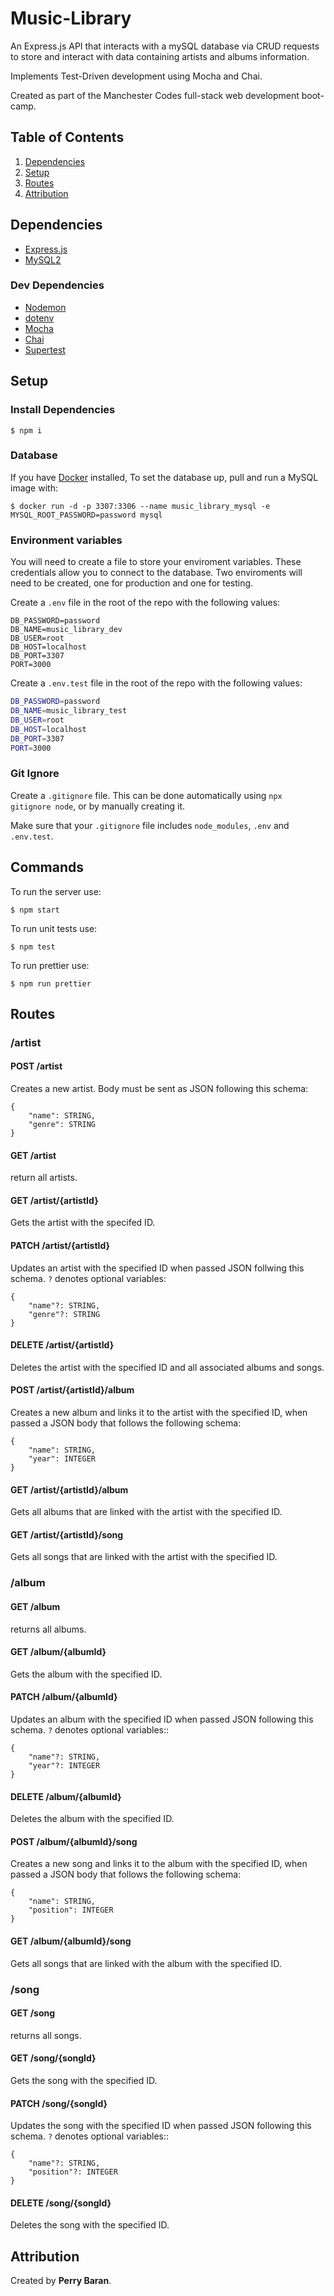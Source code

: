 # Music-Library

An Express.js API that interacts with a mySQL database via CRUD requests to store and interact with data containing artists and albums information.

Implements Test-Driven development using Mocha and Chai.

Created as part of the Manchester Codes full-stack web development boot-camp.

## Table of Contents

1. [Dependencies](#dependencies)
2. [Setup](#setup)
3. [Routes](#routes)
4. [Attribution](#attribution)

## Dependencies

- [Express.js](https://expressjs.com/)
- [MySQL2](https://www.npmjs.com/package/mysql2)

### Dev Dependencies

- [Nodemon](https://www.npmjs.com/package/nodemon)
- [dotenv](https://www.npmjs.com/package/dotenv)
- [Mocha](https://www.npmjs.com/package/mocha)
- [Chai](https://www.npmjs.com/package/chai)
- [Supertest](https://www.npmjs.com/package/supertest)

## Setup

### Install Dependencies

```
$ npm i
```

### Database

If you have [Docker](https://docs.docker.com/) installed, To set the database up, pull and run a MySQL image with:

```
$ docker run -d -p 3307:3306 --name music_library_mysql -e MYSQL_ROOT_PASSWORD=password mysql
```

### Environment variables

You will need to create a file to store your enviroment variables. These credentials allow you to connect to the database. Two enviroments will need to be created, one for production and one for testing.

Create a `.env` file in the root of the repo with the following values:

```
DB_PASSWORD=password
DB_NAME=music_library_dev
DB_USER=root
DB_HOST=localhost
DB_PORT=3307
PORT=3000
```

Create a `.env.test` file in the root of the repo with the following values:

```bash
DB_PASSWORD=password
DB_NAME=music_library_test
DB_USER=root
DB_HOST=localhost
DB_PORT=3307
PORT=3000
```

### Git Ignore

Create a `.gitignore` file. This can be done automatically using `npx gitignore node`, or by manually creating it.

Make sure that your `.gitignore` file includes `node_modules`, `.env` and `.env.test`.

## Commands

To run the server use:

```
$ npm start
```

To run unit tests use:

```
$ npm test
```

To run prettier use:

```
$ npm run prettier
```

## Routes

### /artist

#### POST /artist

Creates a new artist. Body must be sent as JSON following this schema:

```
{
    "name": STRING,
    "genre": STRING
}
```

#### GET /artist

return all artists.


#### GET /artist/{artistId}

Gets the artist with the specifed ID.

#### PATCH /artist/{artistId}

Updates an artist with the specified ID when passed JSON follwing this schema. `?` denotes optional variables:

```
{
    "name"?: STRING,
    "genre"?: STRING
}
```

#### DELETE /artist/{artistId}

Deletes the artist with the specified ID and all associated albums and songs.

#### POST /artist/{artistId}/album

Creates a new album and links it to the artist with the specified ID, when passed a JSON body that follows the following schema:

```
{
    "name": STRING,
    "year": INTEGER
}
```

#### GET /artist/{artistId}/album

Gets all albums that are linked with the artist with the specified ID.

#### GET /artist/{artistId}/song

Gets all songs that are linked with the artist with the specified ID.

### /album

#### GET /album

returns all albums.

#### GET /album/{albumId}

Gets the album with the specified ID.

#### PATCH /album/{albumId}

Updates an album with the specified ID when passed JSON following this schema. `?` denotes optional variables::

```
{
    "name"?: STRING,
    "year"?: INTEGER
}
```

#### DELETE /album/{albumId}

Deletes the album with the specified ID.

#### POST /album/{albumId}/song

Creates a new song and links it to the album with the specified ID, when passed a JSON body that follows the following schema:

```
{
    "name": STRING,
    "position": INTEGER
}
```

#### GET /album/{albumId}/song

Gets all songs that are linked with the album with the specified ID.

### /song

#### GET /song

returns all songs.

#### GET /song/{songId}

Gets the song with the specified ID.

#### PATCH /song/{songId}

Updates the song with the specified ID when passed JSON following this schema. `?` denotes optional variables::

```
{
    "name"?: STRING,
    "position"?: INTEGER
}
```

#### DELETE /song/{songId}

Deletes the song with the specified ID.

## Attribution

Created by **Perry Baran**.